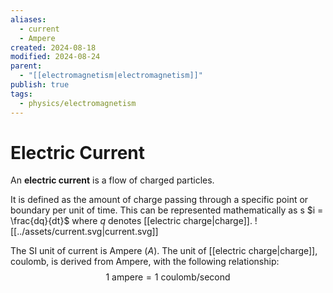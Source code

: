 ```yaml
---
aliases:
  - current
  - Ampere
created: 2024-08-18
modified: 2024-08-24
parent:
  - "[[electromagnetism|electromagnetism]]"
publish: true
tags:
  - physics/electromagnetism
---
```


# Electric Current
An **electric current** is a flow of charged particles.

It is defined as the amount of charge passing through a specific point or boundary per unit of time. This can be represented mathematically as s $i = \frac{dq}{dt}$ where $q$ denotes [[electric charge|charge]].
![[../assets/current.svg|current.svg]]

The SI unit of current is Ampere ($A$). The unit of [[electric charge|charge]], coulomb, is derived from Ampere, with the following relationship:
$$
1\ \text{ampere} = 1\ \text{coulomb/second}
$$